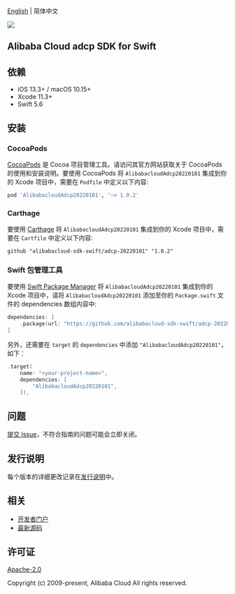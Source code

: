 [English](README.md) | 简体中文

![](https://aliyunsdk-pages.alicdn.com/icons/AlibabaCloud.svg)

## Alibaba Cloud adcp SDK for Swift

## 依赖

- iOS 13.3+ / macOS 10.15+
- Xcode 11.3+
- Swift 5.6

## 安装

### CocoaPods

[CocoaPods](https://cocoapods.org) 是 Cocoa 项目管理工具。请访问其官方网站获取关于 CocoaPods 的使用和安装说明。要使用 CocoaPods 将 `AlibabacloudAdcp20220101` 集成到你的 Xcode 项目中，需要在 `Podfile` 中定义以下内容:

```ruby
pod 'AlibabacloudAdcp20220101', '~> 1.0.2'
```

### Carthage

要使用 [Carthage](https://github.com/Carthage/Carthage) 将 `AlibabacloudAdcp20220101` 集成到你的 Xcode 项目中，需要在 `Cartfile` 中定义以下内容:

```ogdl
github "alibabacloud-sdk-swift/adcp-20220101" "1.0.2"
```

### Swift 包管理工具

要使用 [Swift Package Manager](https://swift.org/package-manager/) 将 `AlibabacloudAdcp20220101` 集成到你的 Xcode 项目中，请将 `AlibabacloudAdcp20220101` 添加至你的 `Package.swift` 文件的 dependencies 数组内容中:

```swift
dependencies: [
    .package(url: "https://github.com/alibabacloud-sdk-swift/adcp-20220101.git", from: "1.0.2")
]
```

另外，还需要在 `target` 的 `dependencies` 中添加 `"AlibabacloudAdcp20220101"`，如下：

```swift
.target(
    name: "<your-project-name>",
    dependencies: [
        "AlibabacloudAdcp20220101",
    ]),
```

## 问题

[提交 Issue](https://github.com/alibabacloud-sdk-swift/adcp-20220101/issues/new)，不符合指南的问题可能会立即关闭。

## 发行说明

每个版本的详细更改记录在[发行说明](./ChangeLog.txt)中。

## 相关

* [开发者门户](https://next.api.aliyun.com/home)
* [最新源码](https://github.com/alibabacloud-sdk-swift/adcp-20220101)

## 许可证

[Apache-2.0](http://www.apache.org/licenses/LICENSE-2.0)

Copyright (c) 2009-present, Alibaba Cloud All rights reserved.
